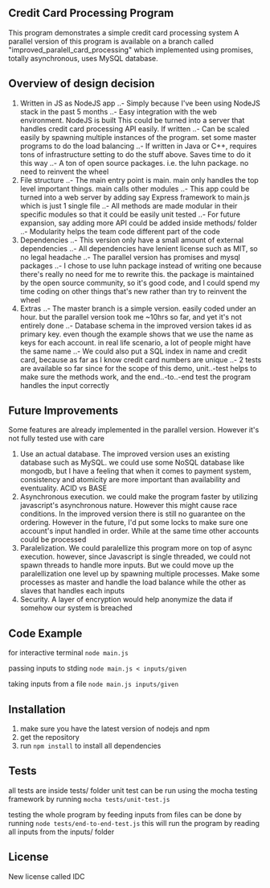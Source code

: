 ## Credit Card Processing Program

This program demonstrates a simple credit card processing system
A parallel version of this program is available on a branch called
"improved_paralell_card_processing" which implemented using promises,
totally asynchronous, uses MySQL database.

## Overview of design decision
1. Written in JS as NodeJS app
..- Simply because I've been using NodeJS stack in the past 5 months
..- Easy integration with the web environment. NodeJS is built This could be turned into a server that handles credit card processing API easily. If written
..- Can be scaled easily by spawning multiple instances of the program. set some master programs to do the load balancing
..- If written in Java or C++, requires tons of infrastructure setting to do the stuff above. Saves time to do it this way
..- A ton of open source packages. i.e. the luhn package. no need to reinvent the wheel
2. File structure
..- The main entry point is main. main only handles the top level important things. main calls other modules
..- This app could be turned into a web server by adding say Express framework to main.js which is just 1 single file
..- All methods are made modular in their specific modules so that it could be easily unit tested
..- For future expansion, say adding more API could be added inside methods/ folder
..- Modularity helps the team code different part of the code
3. Dependencies
..- This version only have a small amount of external dependencies
..- All dependencies have lenient license such as MIT, so no legal headache
..- The parallel version has promises and mysql packages
..- I chose to use luhn package instead of writing one because there's really no need for me to rewrite this. the package is maintained by the open source community, so it's good code, and I could spend my time coding on other things that's new rather than try to reinvent the wheel
4. Extras
..- The master branch is a simple version. easily coded under an hour. but the parallel version took me ~10hrs so far, and yet it's not entirely done
..- Database schema in the improved version takes id as primary key. even though the example shows that we use the name as keys for each account. in real life scenario, a lot of people might have the same name
..- We could also put a SQL index in name and credit card, because as far as I know credit card numbers are unique
..- 2 tests are available so far since for the scope of this demo, unit..-test helps to make sure the methods work, and the end..-to..-end test the program handles the input correctly 

## Future Improvements
Some features are already implemented in the parallel version. However it's not fully tested use with care
1. Use an actual database. The improved version uses an existing database such as MySQL. we could use some NoSQL database like mongodb, but I have a feeling that when it comes to payment system, consistency and atomicity are more important than availability and eventuality. ACID vs BASE
2. Asynchronous execution. we could make the program faster by utilizing javascript's asynchronous nature. However this might cause race conditions. In the improved version there is still no guarantee on the ordering. However in the future, I'd put some locks to make sure one account's input handled in order. While at the same time other accounts could be processed
3. Paralelization. We could paralellize this program more on top of async execution. however, since Javascript is single threaded, we could not spawn threads to handle more inputs. But we could move up the paralellization one level up by spawning multiple processes. Make some processes as master and handle the load balance while the other as slaves that handles each inputs
4. Security. A layer of encryption would help anonymize the data if somehow our system is breached

## Code Example

for interactive terminal
```node main.js```

passing inputs to stding
```node main.js < inputs/given```

taking inputs from a file
```node main.js inputs/given```

## Installation
1. make sure you have the latest version of nodejs and npm
2. get the repository
3. run `npm install` to install all dependencies

## Tests

all tests are inside tests/ folder
unit test can be run using the mocha testing framework by running 
```mocha tests/unit-test.js```

testing the whole program by feeding inputs from files can be done by running 
```node tests/end-to-end-test.js```
this will run the program by reading all inputs from the inputs/ folder

## License

New license called IDC